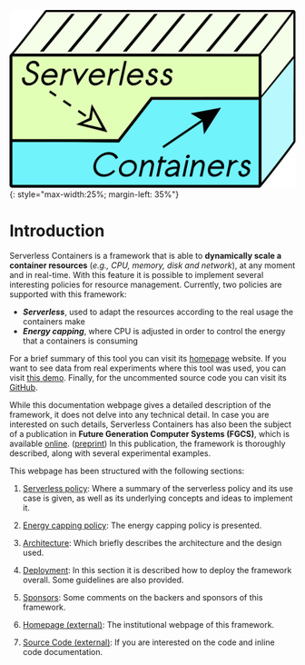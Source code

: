![Logo](img/logo.png){: style="max-width:25%; margin-left: 35%"}

# Introduction

Serverless Containers is a framework that is able to **dynamically scale a
container resources** (_e.g., CPU, memory, disk and network_), at any moment 
and in real-time. With this feature it is possible to implement several interesting policies 
for resource management. Currently, two policies are supported with this framework:

* _**Serverless**_, used to adapt the resources according to the real usage the containers make
* _**Energy capping**_, where CPU is adjusted in order to control the energy that a containers is consuming

For a brief summary of this tool you can visit its 
[homepage](http://bdwatchdog.dec.udc.es/serverless/index.html) website. 
If you want to see data from real experiments where this tool was used, you can 
visit [this demo](http://bdwatchdog.dec.udc.es/BDWatchdog/TimeseriesViewer/demo.html).
Finally, for the uncommented source code you can visit its 
[GitHub](https://github.com/UDC-GAC/ServerlessContainers).


While this documentation webpage gives a detailed description of the 
framework, it does not delve into any technical detail. In case you are
interested on such details, Serverless Containers has also been the subject of a publication in 
**Future Generation Computer Systems (FGCS)**, which is available 
[online](https://www.sciencedirect.com/science/article/pii/S0167739X19310015).
([preprint](http://bdwatchdog.dec.udc.es/articles/serverless_containers.pdf))
In this publication, the framework is thoroughly described, along with several experimental examples.



This webpage has been structured with the following sections:

1. [Serverless policy](serverless_policy.md): 
Where a summary of the serverless policy and its use case is given, as well
as its underlying concepts and ideas to implement it.

2. [Energy capping policy](energy_policy.md): 
The energy capping policy is presented.

3. [Architecture](architecture.md): 
Which briefly describes the architecture and the design used.

4. [Deployment](deployment.md): 
In this section it is described how to deploy the framework overall. 
Some guidelines are also provided.

5. [Sponsors](sponsors.md): 
Some comments on the backers and sponsors of this framework.

6. [Homepage (external)](http://bdwatchdog.dec.udc.es/serverless/index.html): 
The institutional webpage of this framework. 

7. [Source Code (external)](code/src/index.html): 
If you are interested on the code and inline code documentation. 
